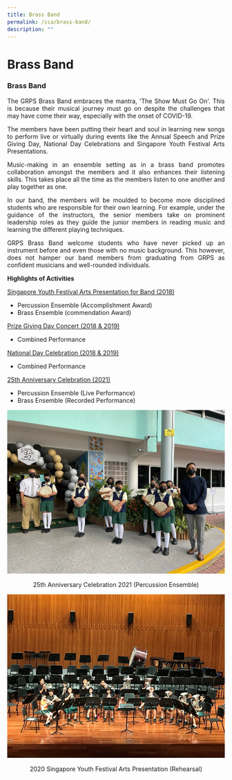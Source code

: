 ```yaml
---
title: Brass Band
permalink: /cca/brass-band/
description: ""
---
```

# Brass Band
### Brass Band

<p style="text-align: justify;">The GRPS Brass Band embraces the mantra, 'The Show Must Go On'. This is because their musical journey must go on despite the challenges that may have come their way, especially with the onset of COVID-19.  </p>

<p style="text-align: justify;">The members have been putting their heart and soul in learning new songs to perform live or virtually during events like the Annual Speech and Prize Giving Day, National Day Celebrations and Singapore Youth Festival Arts Presentations.</p>

<p style="text-align: justify;">Music-making in an ensemble setting as in a brass band promotes collaboration amongst the members and it also enhances their listening skills. This takes place all the time as the members listen to one another and play together as one.</p>

<p style="text-align: justify;">In our band, the members will be moulded to become more disciplined students who are responsible for their own learning. For example, under the guidance of the instructors, the senior members take on prominent leadership roles as they guide the junior members in reading music and learning the different playing techniques.</p>

<p style="text-align: justify;">GRPS Brass Band welcome students who have never picked up an instrument before and even those with no music background. This however, does not hamper our band members from graduating from GRPS as confident musicians and well-rounded individuals.</p>

**Highlights of Activities**

<u>Singapore Youth Festival Arts Presentation for Band (2018)</u> 

*   Percussion Ensemble (Accomplishment Award)
*   Brass Ensemble (commendation Award)

<u>Prize Giving Day Concert (2018 & 2019)  </u> 

*   Combined Performance

<u>National Day Celebration (2018 & 2019) </u>  

*   Combined Performance

<u>25th Anniversary Celebration (2021)</u> 

*   Percussion Ensemble (Live Performance)
*   Brass Ensemble (Recorded Performance)

![](/images/Departments/PE,%20CCA%20and%20Aesthetics/Cca/Brass%20Band/Brass1.jpg)

<p style="text-align: center;">25th Anniversary Celebration 2021 (Percussion Ensemble)</p>

![](/images/Departments/PE,%20CCA%20and%20Aesthetics/Cca/Brass%20Band/Brass2.jpg)

<p style="text-align: center;">2020 Singapore Youth Festival Arts Presentation (Rehearsal)</p>